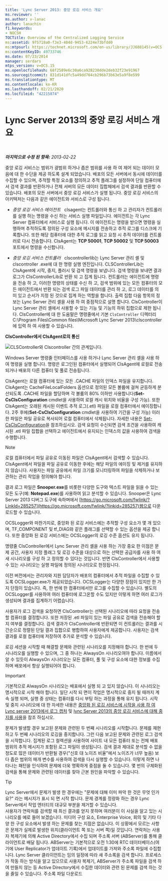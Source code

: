 ```yaml
---
title: 'Lync Server 2013: 중앙 로깅 서비스 개요'
ms.reviewer: ''
ms.author: v-lanac
author: lanachin
f1.keywords:
- NOCSH
TOCTitle: Overview of the Centralized Logging Service
ms:assetid: 975718a0-f3e3-404d-9453-6224e73bfdd0
ms:mtpsurl: https://technet.microsoft.com/en-us/library/JJ688145(v=OCS.15)
ms:contentKeyID: 49733746
ms.date: 07/23/2014
manager: serdars
mtps_version: v=OCS.15
ms.openlocfilehash: 68f2589e6c30a6ca928230dde2deb32f23e91967
ms.sourcegitcommit: 831d141dfc5a49dd764cb296b73b63e5a9f8e599
ms.translationtype: MT
ms.contentlocale: ko-KR
ms.lasthandoff: 02/21/2020
ms.locfileid: "42215874"
---
```

<div data-xmlns="http://www.w3.org/1999/xhtml">

<div class="topic" data-xmlns="http://www.w3.org/1999/xhtml" data-msxsl="urn:schemas-microsoft-com:xslt" data-cs="https://msdn.microsoft.com/">

<div data-asp="https://msdn2.microsoft.com/asp">

# <a name="overview-of-the-centralized-logging-service-in-lync-server-2013"></a>Lync Server 2013의 중앙 로깅 서비스 개요

</div>

<div id="mainSection">

<div id="mainBody">

<span> </span>

_**마지막으로 수정 된 항목:** 2013-02-22_

중앙 로깅 서비스는 범위가 광범위 하거나 좁은 범위를 사용 하 여 제어 되는 데이터 모음에 대 한 수단을 제공 하도록 설계 되었습니다. 배포의 모든 서버에서 동시에 데이터를 수집할 수 있으며, 추적할 특정 요소를 정의하고 추적 플래그를 설정하여 단일 컴퓨터에서 검색 결과를 반환하거나 전체 서버의 모든 데이터 집합체에서 검색 결과를 반환할 수 있습니다. 배포의 모든 서버에서 중앙 로깅 서비스가 실행 됩니다. 중앙 로깅 서비스의 아키텍처는 다음과 같은 에이전트와 서비스로 구성 됩니다.

  - *중앙 로깅 서비스 에이전트*   clsagent는 컨트롤러와 통신 하 고 관리자가 컨트롤러를 실행 하는 명령을 수신 하는 서비스 실행 파일입니다. 에이전트는 각 Lync Server 컴퓨터에서 서비스로 실행 됩니다. 이 에이전트는 명령을 받으면 명령을 실행하며 추적하도록 정의된 구성 요소에 메시지를 전송하고 추적 로그를 디스크에 기록합니다. 또한 해당 컴퓨터에 대한 추적 로그를 읽고 요청 시 추적 데이터를 컨트롤러로 다시 전송합니다. ClsAgent는 **TCP 50001**, **TCP 50002** 및 **TCP 50003** 포트에서 명령을 수신합니다.

  - *중앙 로깅 서비스 컨트롤러*   clscontrollerlib는 Lync Server 관리 셸 및 clscontroller .exe에 대 한 명령 실행 엔진입니다. CLSControllerLib는 ClsAgent에 시작, 중지, 플러시 및 검색 명령을 보냅니다. 검색 명령을 보내면 결과 로그가 ClsControllerLib로 반환 되 고 집계 됩니다. 컨트롤러는 에이전트에 명령을 전송 하 고, 이러한 명령의 상태를 수신 하 고, 검색 범위에 있는 모든 컴퓨터의 모든 에이전트에서 반환 되는 검색 로그 파일 데이터를 관리 하 고, 로그 데이터를 의미 있고 순서가 지정 된 것으로 집계 하는 역할을 합니다. 출력 집합 다음 항목의 정보는 Lync Server 관리 셸을 사용 하 여 중점적으로 설명 합니다. ClsController이 Lync Server 관리 셸에서 사용할 수 있는 기능 및 기능의 하위 집합으로 제한 됩니다. ClsController에 대 한 도움말은 명령줄에서 기본 `ClsController` 디렉터리 C:\\Program Files\\Common files\\Microsoft Lync Server 2013\\clscontroller에 입력 하 여 사용할 수 있습니다.

**ClsController에서 ClsAgent로의 통신**

![CLSController와 Clscontroller 간의 관계입니다.](images/JJ688145.68c90811-5cf9-4a84-95b7-ea9ffc61eac4(OCS.15).jpg "CLSController와 Clscontroller 간의 관계입니다.")

Windows Server 명령줄 인터페이스를 사용 하거나 Lync Server 관리 셸을 사용 하 여 명령을 실행 합니다. 명령은 로그인된 컴퓨터에서 실행되어 ClsAgent에 로컬로 전송되거나 배포의 다른 컴퓨터 및 풀로 전송됩니다.

ClsAgent는 로컬 컴퓨터에 있는 모든 .CACHE 파일의 인덱스 파일을 유지합니다. ClsAgent는 CacheFileLocalFolders 옵션으로 정의된 모든 볼륨에 걸쳐 균등하게 분산되도록 .CACHE 파일을 할당하며 각 볼륨의 80% 이하만 사용합니다(**Set-CsClsConfiguration** cmdlet을 사용하여 로컬 캐시 위치와 비율을 구성 가능). 또한 ClsAgent는 오래된 캐시된 이벤트 추적 로그(.etl) 파일을 로컬 컴퓨터에서 에이징합니다. 2주 후에(**Set-CsClsConfiguration** cmdlet을 사용하여 기간을 구성 가능) 이러한 파일은 파일 공유로 복사되어 로컬 컴퓨터에서 삭제됩니다. 자세한 내용은 [Set-CsClsConfiguration](https://docs.microsoft.com/powershell/module/skype/Set-CsClsConfiguration)을 참조하십시오. 검색 요청이 수신되면 검색 조건을 사용하여 캐시된 .etl 파일 집합을 선택하고 에이전트에서 유지되는 인덱스의 값을 사용하여 검색을 수행합니다.

<div>


> [!NOTE]  
> 로컬 컴퓨터에서 파일 공유로 이동된 파일은 ClsAgent에서 검색할 수 있습니다. ClsAgent에서 파일을 파일 공유로 이동한 후에는 해당 파일의 에이징 및 제거를 유지하지 않습니다. 사용자는 파일 공유에서 파일 크기를 모니터링하여 파일을 삭제하거나 보관하는 관리 작업을 정의해야 합니다.



</div>

결과 로그 파일은 **Snooper.exe**를 비롯한 다양한 도구와 텍스트 파일을 읽을 수 있는 모든 도구(예: **Notepad.exe**)를 사용하여 읽고 분석할 수 있습니다. Snooper은 Lync Server 2013 디버그 도구에 속하며에서 [https://go.microsoft.com/fwlink/?LinkId=285257](https://go.microsoft.com/fwlink/?linkid=285257)웹으로 다운로드할 수 있습니다.

OCSLogger와 마찬가지로, 중앙화 된 로깅 서비스에는 추적할 구성 요소가 몇 개 있으며, TF\_COMPONENT 및 tf\_DIAG와 같은 플래그를 선택할 수 있는 옵션을 제공 합니다. 또한 중앙화 된 로깅 서비스에는 OCSLogger의 로깅 수준 옵션도 유지 됩니다.

명령줄 ClsController에서 Lync Server 관리 셸을 사용 하는 가장 중요 한 이점은 문제 공간, 사용자 지정 플래그 및 로깅 수준을 대상으로 하는 선택한 공급자를 사용 하 여 새 시나리오를 구성 하 고 정의할 수 있다는 것입니다. 반면 ClsController에서 사용할 수 있는 시나리오는 실행 파일에 정의된 시나리오로 한정됩니다.

이전 버전에서는 관리자와 지원 담당자가 배포의 컴퓨터에서 추적 파일을 수집할 수 있도록 OCSLogger.exe가 제공되었습니다. OCSLogger는 다양한 장점이 있지만 한 가지 단점이 있습니다. 즉, 한 번에 한 컴퓨터에서만 로그를 수집할 수 있습니다. 별도의 OCSLogger를 사용하여 여러 컴퓨터에 로그온할 수도 있지만 이렇게 하면 여러 로그가 생성되며 결과를 집계하기 어렵습니다.

사용자가 로그 검색을 요청하면 ClsController는 선택된 시나리오에 따라 요청을 전송할 컴퓨터를 결정합니다. 또한 저장된 .etl 파일이 있는 파일 공유로 검색을 전송해야 할지 여부를 결정합니다. 검색 결과가 ClsController에 반환되면 이 컨트롤러는 결과를 시간순으로 정렬된 단일 결과 집합으로 병합하여 사용자에게 제공합니다. 사용자는 검색 결과를 로컬 컴퓨터에 저장하여 추가로 분석할 수 있습니다.

로깅 세션을 시작할 때 해결할 문제와 관련된 시나리오를 지정해야 합니다. 한 번에 두 시나리오를 실행할 수 있으며, 그 중 하나는 AlwaysOn 시나리오여야 합니다. 이름에서 알 수 있듯이 AlwaysOn 시나리오는 모든 컴퓨터, 풀 및 구성 요소에 대한 정보를 수집하며 배포에서 항상 실행되어야 합니다.

<div>


> [!IMPORTANT]  
> 기본적으로 AlwaysOn 시나리오는 배포에서 실행 되 고 있지 않습니다. 이 시나리오는 명시적으로 시작 해야 합니다. 일단 시작 되 면이 작업은 명시적으로 중지 될 때까지 계속 실행 되며, 실행 중 상태는 컴퓨터를 다시 부팅 하는 과정을 통해 유지 됩니다. 시작 및 중지 시나리오에 대 한 자세한 내용은 <A href="lync-server-2013-using-start-for-the-centralized-logging-service-to-capture-logs.md">중앙화 된 로깅 서비스에 시작을 사용 하 여 Lync server 2013에서 로그 캡처</A> 및 <A href="lync-server-2013-using-stop-for-the-centralized-logging-service.md">lync Server 2013의 중앙 로깅 서비스에 대해 중지를 사용</A>을 참조 하십시오.



</div>

문제가 발생할 경우 보고된 문제와 관련된 두 번째 시나리오를 시작합니다. 문제를 재현하고 두 번째 시나리오의 로깅을 중지합니다. 그런 다음 보고된 문제와 관련된 로그 검색을 시작합니다. 집계된 로그 컬렉션을 사용하여 사이트 내 모든 컴퓨터 또는 전체 배포 범위의 추적 메시지가 포함된 로그 파일이 생성됩니다. 검색 결과 제대로 분석할 수 없을 정도로 많은 데이터가 반환될 경우("신호 대 노이즈 비율"에서 노이즈가 너무 높음) 보다 좁은 범위의 매개 변수를 사용하여 검색을 다시 실행할 수 있습니다. 이렇게 하면 나타나는 패턴을 인식하여 문제에 더욱 명확하게 중점을 둘 수 있습니다. 몇 번의 구체화된 검색을 통해 문제와 관련된 데이터를 찾아 근본 원인을 파악할 수 있습니다.

<div>


> [!TIP]  
> Lync Server에서 문제가 발생 한 경우에는 "문제에 대해 이미 파악 한 것은 무엇 인가요?" 라는 메시지가 표시 되 면 시작 합니다. 문제 경계를 정량화 하는 경우 Lync Server에서 작업 엔터티의 대규모 부분을 제거할 수 있습니다.<BR>사용자가 연락처를 검색할 때 최신 결과를 얻지 못하며 여러분이 이 사실을 알고 있는 시나리오를 예로 들어 보겠습니다. 미디어 구성 요소, Enterprise Voice, 회의 및 기타 다양 한 구성 요소에서 발생 하는 문제를 찾는 지점은 없습니다. 이 상황에서 모르는 사항은 문제가 실제로 발생한 위치(클라이언트 쪽 또는 서버 쪽)일 것입니다. 연락처는 사용자 복제기에 의해 Active Directory에서 수집 되며 주소록 서버 (ABServer)를 통해 클라이언트로 배달 됩니다. ABServer는 기본적으로 오전 1:30에 RTC 데이터베이스(여기에 User Replicator가 업데이트 기록)에서 업데이트를 가져와 주소록 파일에 수집합니다. Lync Server 클라이언트는 임의 일정에 따라 새 주소록을 검색 합니다. 프로세스가 작동 하는 방식을 알고 있으므로 사용자 복제기, ABServer가 주소록 파일을 검색 하 여 만들지 않는 등 Active Directory에서 수집한 데이터와 관련 된 문제를 검색 하는 것을 줄일 수 있습니다. 주소록 파일 다운로드



</div>

</div>

<span> </span>

</div>

</div>

</div>

